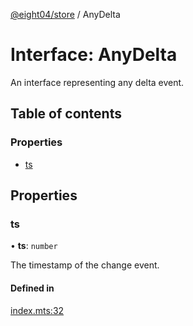 [@eight04/store](../README.md) / AnyDelta

# Interface: AnyDelta

An interface representing any delta event.

## Table of contents

### Properties

- [ts](AnyDelta.md#ts)

## Properties

### ts

• **ts**: `number`

The timestamp of the change event.

#### Defined in

[index.mts:32](https://github.com/eight04/store/blob/38161dc/index.mts#L32)
